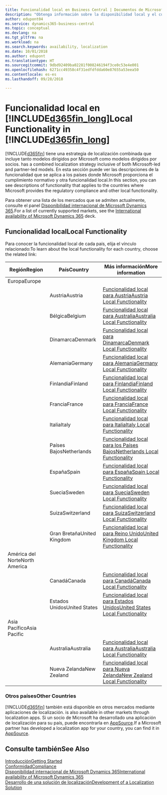 ```yaml
---
title: Funcionalidad local en Business Central | Documentos de Microsoft
description: "Obtenga información sobre la disponibilidad local y el cumplimiento de las normativas de Dynamics 365 Business Central."
author: edupont04
ms.service: dynamics365-business-central
ms.topic: conceptual
ms.devlang: na
ms.tgt_pltfrm: na
ms.workload: na
ms.search.keywords: availability, localization
ms.date: 10/01/2018
ms.author: edupont
ms.translationtype: HT
ms.sourcegitcommit: 9dbd92409ba02281f008246194f3ce0c53e4e001
ms.openlocfilehash: 6271cc49358c4f31edfdfdda60e87655a53eea50
ms.contentlocale: es-es
ms.lasthandoff: 09/28/2018

---
```

# <a name="local-functionality-in-included365finlongincludesd365finlongmdmd"></a><span data-ttu-id="c0fcb-103">Funcionalidad local en [!INCLUDE[d365fin_long](includes/d365fin_long_md.md)]</span><span class="sxs-lookup"><span data-stu-id="c0fcb-103">Local Functionality in [!INCLUDE[d365fin_long](includes/d365fin_long_md.md)]</span></span>
[!INCLUDE[d365fin](includes/d365fin_md.md)] <span data-ttu-id="c0fcb-104">tiene una estrategia de localización combinada que incluye tanto modelos dirigidos por Microsoft como modelos dirigidos por socios.</span><span class="sxs-lookup"><span data-stu-id="c0fcb-104"> has a combined localization strategy inclusive of both Microsoft-led and partner-led models.</span></span> <span data-ttu-id="c0fcb-105">En esta sección puede ver las descripciones de la funcionalidad que se aplica a los países donde Microsoft proporciona el cumplimiento normativo y otra funcionalidad local.</span><span class="sxs-lookup"><span data-stu-id="c0fcb-105">In this section, you can see descriptions of functionality that applies to the countries where Microsoft provides the regulatory compliance and other local functionality.</span></span>  

<span data-ttu-id="c0fcb-106">Para obtener una lista de los mercados que se admiten actualmente, consulte el panel [Disponibilidad internacional de Microsoft Dynamics 365](https://docs.microsoft.com/en-us/dynamics365/get-started/availability).</span><span class="sxs-lookup"><span data-stu-id="c0fcb-106">For a list of currently supported markets, see the [International availability of Microsoft Dynamics 365](https://docs.microsoft.com/en-us/dynamics365/get-started/availability) deck.</span></span>  

## <a name="local-functionality"></a><span data-ttu-id="c0fcb-107">Funcionalidad local</span><span class="sxs-lookup"><span data-stu-id="c0fcb-107">Local Functionality</span></span>
<span data-ttu-id="c0fcb-108">Para conocer la funcionalidad local de cada país, elija el vínculo relacionado:</span><span class="sxs-lookup"><span data-stu-id="c0fcb-108">To learn about the local functionality for each country, choose the related link:</span></span>

| <span data-ttu-id="c0fcb-109">Región</span><span class="sxs-lookup"><span data-stu-id="c0fcb-109">Region</span></span> | <span data-ttu-id="c0fcb-110">País</span><span class="sxs-lookup"><span data-stu-id="c0fcb-110">Country</span></span> | <span data-ttu-id="c0fcb-111">Más información</span><span class="sxs-lookup"><span data-stu-id="c0fcb-111">More information</span></span> |
| --- | --- |--- |
| <span data-ttu-id="c0fcb-112">Europa</span><span class="sxs-lookup"><span data-stu-id="c0fcb-112">Europe</span></span> |  | |
|        | <span data-ttu-id="c0fcb-113">Austria</span><span class="sxs-lookup"><span data-stu-id="c0fcb-113">Austria</span></span> | [<span data-ttu-id="c0fcb-114">Funcionalidad local para Austria</span><span class="sxs-lookup"><span data-stu-id="c0fcb-114">Austria Local Functionality</span></span>](localfunctionality/austria/austria-local-functionality.md) |
|        | <span data-ttu-id="c0fcb-115">Bélgica</span><span class="sxs-lookup"><span data-stu-id="c0fcb-115">Belgium</span></span> |  [<span data-ttu-id="c0fcb-116">Funcionalidad local para Australia</span><span class="sxs-lookup"><span data-stu-id="c0fcb-116">Australia Local Functionality</span></span>](localfunctionality/belgium/belgium-local-functionality.md) |
|        | <span data-ttu-id="c0fcb-117">Dinamarca</span><span class="sxs-lookup"><span data-stu-id="c0fcb-117">Denmark</span></span> | [<span data-ttu-id="c0fcb-118">Funcionalidad local para Dinamarca</span><span class="sxs-lookup"><span data-stu-id="c0fcb-118">Denmark Local Functionality</span></span>](localfunctionality/denmark/denmark-local-functionality.md) |
|        | <span data-ttu-id="c0fcb-119">Alemania</span><span class="sxs-lookup"><span data-stu-id="c0fcb-119">Germany</span></span> | [<span data-ttu-id="c0fcb-120">Funcionalidad local para Alemania</span><span class="sxs-lookup"><span data-stu-id="c0fcb-120">Germany Local Functionality</span></span>](localfunctionality/germany/germany-local-functionality.md) |
|        | <span data-ttu-id="c0fcb-121">Finlandia</span><span class="sxs-lookup"><span data-stu-id="c0fcb-121">Finland</span></span> | [<span data-ttu-id="c0fcb-122">Funcionalidad local para Finlandia</span><span class="sxs-lookup"><span data-stu-id="c0fcb-122">Finland Local Functionality</span></span>](localfunctionality/finland/finland-local-functionality.md) |
|        | <span data-ttu-id="c0fcb-123">Francia</span><span class="sxs-lookup"><span data-stu-id="c0fcb-123">France</span></span> | [<span data-ttu-id="c0fcb-124">Funcionalidad local para Francia</span><span class="sxs-lookup"><span data-stu-id="c0fcb-124">France Local Functionality</span></span>](localfunctionality/france/france-local-functionality.md) |
|        | <span data-ttu-id="c0fcb-125">Italia</span><span class="sxs-lookup"><span data-stu-id="c0fcb-125">Italy</span></span> | [<span data-ttu-id="c0fcb-126">Funcionalidad local para Italia</span><span class="sxs-lookup"><span data-stu-id="c0fcb-126">Italy Local Functionality</span></span>](localfunctionality/italy/italy-local-functionality.md) |
|        | <span data-ttu-id="c0fcb-127">Países Bajos</span><span class="sxs-lookup"><span data-stu-id="c0fcb-127">Netherlands</span></span> | [<span data-ttu-id="c0fcb-128">Funcionalidad local para los Países Bajos</span><span class="sxs-lookup"><span data-stu-id="c0fcb-128">Netherlands Local Functionality</span></span>](localfunctionality/netherlands/netherlands-local-functionality.md) |
|        | <span data-ttu-id="c0fcb-129">España</span><span class="sxs-lookup"><span data-stu-id="c0fcb-129">Spain</span></span> | [<span data-ttu-id="c0fcb-130">Funcionalidad local para España</span><span class="sxs-lookup"><span data-stu-id="c0fcb-130">Spain Local Functionality</span></span>](localfunctionality/spain/spain-local-functionality.md) |
|        | <span data-ttu-id="c0fcb-131">Suecia</span><span class="sxs-lookup"><span data-stu-id="c0fcb-131">Sweden</span></span> | [<span data-ttu-id="c0fcb-132">Funcionalidad local para Suecia</span><span class="sxs-lookup"><span data-stu-id="c0fcb-132">Sweden Local Functionality</span></span>](localfunctionality/sweden/sweden-local-functionality.md) |
|        | <span data-ttu-id="c0fcb-133">Suiza</span><span class="sxs-lookup"><span data-stu-id="c0fcb-133">Switzerland</span></span> | [<span data-ttu-id="c0fcb-134">Funcionalidad local para Suiza</span><span class="sxs-lookup"><span data-stu-id="c0fcb-134">Switzerland Local Functionality</span></span>](localfunctionality/switzerland/switzerland-local-functionality.md) |
|        | <span data-ttu-id="c0fcb-135">Gran Bretaña</span><span class="sxs-lookup"><span data-stu-id="c0fcb-135">United Kingdom</span></span> | [<span data-ttu-id="c0fcb-136">Funcionalidad local para Reino Unido</span><span class="sxs-lookup"><span data-stu-id="c0fcb-136">United Kingdom Local Functionality</span></span>](localfunctionality/unitedkingdom/united-kingdom-local-functionality.md) |
| <span data-ttu-id="c0fcb-137">América del Norte</span><span class="sxs-lookup"><span data-stu-id="c0fcb-137">North America</span></span> |       |  |
|               | <span data-ttu-id="c0fcb-138">Canadá</span><span class="sxs-lookup"><span data-stu-id="c0fcb-138">Canada</span></span>|[<span data-ttu-id="c0fcb-139">Funcionalidad local para Canadá</span><span class="sxs-lookup"><span data-stu-id="c0fcb-139">Canada Local Functionality</span></span>](localfunctionality/canada/canada-local-functionality.md) |
|               | <span data-ttu-id="c0fcb-140">Estados Unidos</span><span class="sxs-lookup"><span data-stu-id="c0fcb-140">United States</span></span>|[<span data-ttu-id="c0fcb-141">Funcionalidad local para Estados Unidos</span><span class="sxs-lookup"><span data-stu-id="c0fcb-141">United States Local Functionality</span></span>](localfunctionality/unitedstates/united-states-local-functionality.md) |
| <span data-ttu-id="c0fcb-142">Asia Pacífico</span><span class="sxs-lookup"><span data-stu-id="c0fcb-142">Asia Pacific</span></span> |       |  |
|        | <span data-ttu-id="c0fcb-143">Australia</span><span class="sxs-lookup"><span data-stu-id="c0fcb-143">Australia</span></span> | [<span data-ttu-id="c0fcb-144">Funcionalidad local para Australia</span><span class="sxs-lookup"><span data-stu-id="c0fcb-144">Australia Local Functionality</span></span>](localfunctionality/australia/australia-local-functionality.md) |
|        | <span data-ttu-id="c0fcb-145">Nueva Zelanda</span><span class="sxs-lookup"><span data-stu-id="c0fcb-145">New Zealand</span></span> | [<span data-ttu-id="c0fcb-146">Funcionalidad local para Nueva Zelanda</span><span class="sxs-lookup"><span data-stu-id="c0fcb-146">New Zealand Local Functionality</span></span>](localfunctionality/newzealand/new-zealand-local-functionality.md) |

### <a name="other-countries"></a><span data-ttu-id="c0fcb-147">Otros países</span><span class="sxs-lookup"><span data-stu-id="c0fcb-147">Other Countries</span></span>
[!INCLUDE[d365fin](includes/d365fin_md.md)] <span data-ttu-id="c0fcb-148">también está disponible en otros mercados mediante aplicaciones de localización.</span><span class="sxs-lookup"><span data-stu-id="c0fcb-148"> is also available in other markets through localization apps.</span></span> <span data-ttu-id="c0fcb-149">Si un socio de Microsoft ha desarrollado una aplicación de localización para su país, puede encontrarla en [AppSource](https://appsource.microsoft.com/en-us/product/dynamics-365-business-central/).</span><span class="sxs-lookup"><span data-stu-id="c0fcb-149">If a Microsoft partner has developed a localization app for your country, you can find it in [AppSource](https://appsource.microsoft.com/en-us/product/dynamics-365-business-central/).</span></span>

## <a name="see-also"></a><span data-ttu-id="c0fcb-150">Consulte también</span><span class="sxs-lookup"><span data-stu-id="c0fcb-150">See Also</span></span>
[<span data-ttu-id="c0fcb-151">Introducción</span><span class="sxs-lookup"><span data-stu-id="c0fcb-151">Getting Started</span></span>](product-get-started.md)  
[<span data-ttu-id="c0fcb-152">Conformidad</span><span class="sxs-lookup"><span data-stu-id="c0fcb-152">Compliance</span></span>](compliance/compliance-overview.md)  
[<span data-ttu-id="c0fcb-153">Disponibilidad internacional de Microsoft Dynamics 365</span><span class="sxs-lookup"><span data-stu-id="c0fcb-153">International availability of Microsoft Dynamics 365</span></span>](https://docs.microsoft.com/en-us/dynamics365/get-started/availability)  
[<span data-ttu-id="c0fcb-154">Desarrollo de una solución de localización</span><span class="sxs-lookup"><span data-stu-id="c0fcb-154">Development of a Localization Solution</span></span>](/dynamics365/business-central/dev-itpro/developer/readiness/readiness-develop-localization)  

